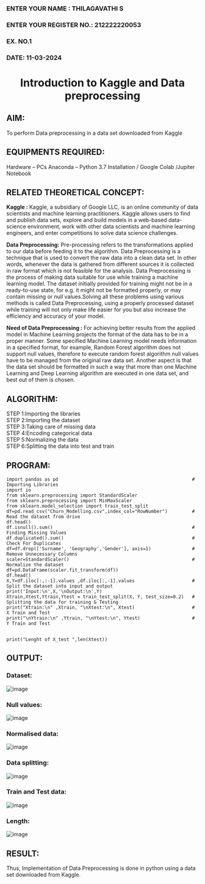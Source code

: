 <H3>ENTER YOUR NAME : THILAGAVATHI S</H3>
<H3>ENTER YOUR REGISTER NO.: 212222220053</H3>
<H3>EX. NO.1</H3>
<H3>DATE: 11-03-2024 </H3>
<H1 ALIGN =CENTER> Introduction to Kaggle and Data preprocessing</H1>

## AIM:
To perform Data preprocessing in a data set downloaded from Kaggle

## EQUIPMENTS REQUIRED:
Hardware – PCs
Anaconda – Python 3.7 Installation / Google Colab /Jupiter Notebook

## RELATED THEORETICAL CONCEPT:
**Kaggle :**
Kaggle, a subsidiary of Google LLC, is an online community of data scientists and machine learning practitioners. Kaggle allows users to find and publish data sets, explore and build models in a web-based data-science environment, work with other data scientists and machine learning engineers, and enter competitions to solve data science challenges.

**Data Preprocessing:**
Pre-processing refers to the transformations applied to our data before feeding it to the algorithm. Data Preprocessing is a technique that is used to convert the raw data into a clean data set. In other words, whenever the data is gathered from different sources it is collected in raw format which is not feasible for the analysis.
Data Preprocessing is the process of making data suitable for use while training a machine learning model. The dataset initially provided for training might not be in a ready-to-use state, for e.g. it might not be formatted properly, or may contain missing or null values.Solving all these problems using various methods is called Data Preprocessing, using a properly processed dataset while training will not only make life easier for you but also increase the efficiency and accuracy of your model.

**Need of Data Preprocessing :**
For achieving better results from the applied model in Machine Learning projects the format of the data has to be in a proper manner. Some specified Machine Learning model needs information in a specified format, for example, Random Forest algorithm does not support null values, therefore to execute random forest algorithm null values have to be managed from the original raw data set.
Another aspect is that the data set should be formatted in such a way that more than one Machine Learning and Deep Learning algorithm are executed in one data set, and best out of them is chosen.


## ALGORITHM:
STEP 1:Importing the libraries<BR>
STEP 2:Importing the dataset<BR>
STEP 3:Taking care of missing data<BR>
STEP 4:Encoding categorical data<BR>
STEP 5:Normalizing the data<BR>
STEP 6:Splitting the data into test and train<BR>

##  PROGRAM:
```
import pandas as pd                                                 # Importing Libraries
import io
from sklearn.preprocessing import StandardScaler
from sklearn.preprocessing import MinMaxScaler
from sklearn.model_selection import train_test_split
df=pd.read_csv("Churn_Modelling.csv",index_col="RowNumber")         # Read the dataset from drive
df.head()
df.isnull().sum()                                                   # Finding Missing Values
df.duplicated().sum()                                               # Check For Duplicates
df=df.drop(['Surname', 'Geography','Gender'], axis=1)               # Remove Unnecessary Columns
scaler=StandardScaler()                                             # Normalize the dataset
df=pd.DataFrame(scaler.fit_transform(df))
df.head()
X,Y=df.iloc[:,:-1].values ,df.iloc[:,-1].values                     # Split the dataset into input and output
print('Input:\n',X,'\nOutput:\n',Y) 
Xtrain,Xtest,Ytrain,Ytest = train_test_split(X, Y, test_size=0.2)   # Splitting the data for training & Testing
print("Xtrain:\n" ,Xtrain, "\nXtest:\n", Xtest)                     # X Train and Test
print("\nYtrain:\n" ,Ytrain, "\nYtest:\n", Ytest)                   # Y Train and Test


print("Lenght of X_test ",len(Xtest))
```

## OUTPUT:
### Dataset:
![image](https://github.com/poojaanbu0/Ex-1-NN/assets/119390329/a7af9530-258a-46f6-9076-bc03473b87bd)

### Null values:
![image](https://github.com/poojaanbu0/Ex-1-NN/assets/119390329/ebd54c00-2d18-4768-b2bf-25b8ab4af5ad)

### Normalised data:
![image](https://github.com/poojaanbu0/Ex-1-NN/assets/119390329/ba903eca-dd96-4106-80b5-8ceab9344312)

### Data splitting:
![image](https://github.com/poojaanbu0/Ex-1-NN/assets/119390329/f0e89ce0-8674-4008-9208-13ab68e4a5f1)

### Train and Test data:
![image](https://github.com/poojaanbu0/Ex-1-NN/assets/119390329/e9eff234-81da-45f1-a103-0f93c043954b)

### Length:
![image](https://github.com/poojaanbu0/Ex-1-NN/assets/119390329/7420e8f0-8172-47d5-ab7c-b7b52a8a6f42)

## RESULT:
Thus, Implementation of Data Preprocessing is done in python  using a data set downloaded from Kaggle.



